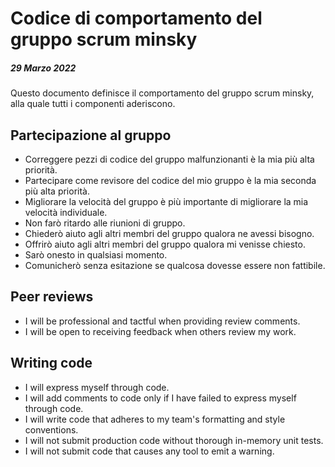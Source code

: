 # Codice di comportamento del gruppo scrum minsky

##### 29 Marzo 2022

Questo documento definisce il comportamento del gruppo scrum minsky, alla quale tutti i componenti aderiscono.

## Partecipazione al gruppo

- Correggere pezzi di codice del gruppo malfunzionanti è la mia più alta priorità.
- Partecipare come revisore del codice del mio gruppo è la mia seconda più alta priorità.
- Migliorare la velocità del gruppo è più importante di migliorare la mia velocità individuale.
- Non farò ritardo alle riunioni di gruppo.
- Chiederò aiuto agli altri membri del gruppo qualora ne avessi bisogno.
- Offrirò aiuto agli altri membri del gruppo qualora mi venisse chiesto.
- Sarò onesto in qualsiasi momento.
- Comunicherò senza esitazione se qualcosa dovesse essere non fattibile.

## Peer reviews

- I will be professional and tactful when providing review comments.
- I will be open to receiving feedback when others review my work.

## Writing code

- I will express myself through code.
- I will add comments to code only if I have failed to express myself through code.
- I will write code that adheres to my team's formatting and style conventions.
- I will not submit production code without thorough in-memory unit tests.
- I will not submit code that causes any tool to emit a warning.

